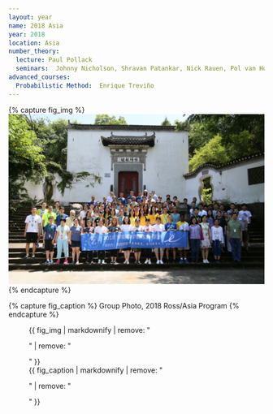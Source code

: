 ```yaml
---
layout: year
name: 2018 Asia
year: 2018
location: Asia
number_theory:
  lecture: Paul Pollack
  seminars:  Johnny Nicholson, Shravan Patankar, Nick Rauen, Pol van Hoften
advanced_courses:
  Probabilistic Method:  Enrique Treviño
---
```

{% capture fig_img %}
![2018 Ross/Asia](/assets/group-photos/2018-asia.jpg)
{% endcapture %}

{% capture fig_caption %}
Group Photo, 2018 Ross/Asia Program
{% endcapture %}

<figure>
  {{ fig_img | markdownify | remove: "<p>" | remove: "</p>" }}
  <figcaption>{{ fig_caption | markdownify | remove: "<p>" | remove: "</p>" }}</figcaption>
</figure>



 
